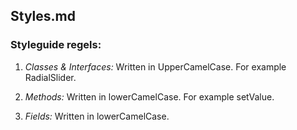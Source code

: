 ## Styles.md
### Styleguide regels:
1. *Classes & Interfaces:*
Written in UpperCamelCase. For example RadialSlider.

2. *Methods:*
Written in lowerCamelCase. For example setValue.

3. *Fields:*
Written in lowerCamelCase.
